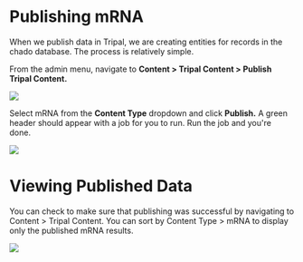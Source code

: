 # Publishing mRNA

When we publish data in Tripal, we are creating entities for records in the chado database. The process is relatively simple.

From the admin menu, navigate to **Content > Tripal Content > Publish Tripal Content.**

![](https://github.com/jwest60/tripal_dev_mini_dataset/blob/publish-mrna/documentation/img/publish/pubdoc_1.png)

Select mRNA from the **Content Type** dropdown and click **Publish.** A green header should appear with a job for you to run. Run the job and you're done.

![](https://github.com/jwest60/tripal_dev_mini_dataset/blob/publish-mrna/documentation/img/publish/pubdoc_2.png)

# Viewing Published Data

You can check to make sure that publishing was successful by navigating to Content > Tripal Content. You can sort by Content Type > mRNA to display only the published mRNA results.

![](https://github.com/jwest60/tripal_dev_mini_dataset/blob/publish-mrna/documentation/img/publish/pubdoc_2.png)
